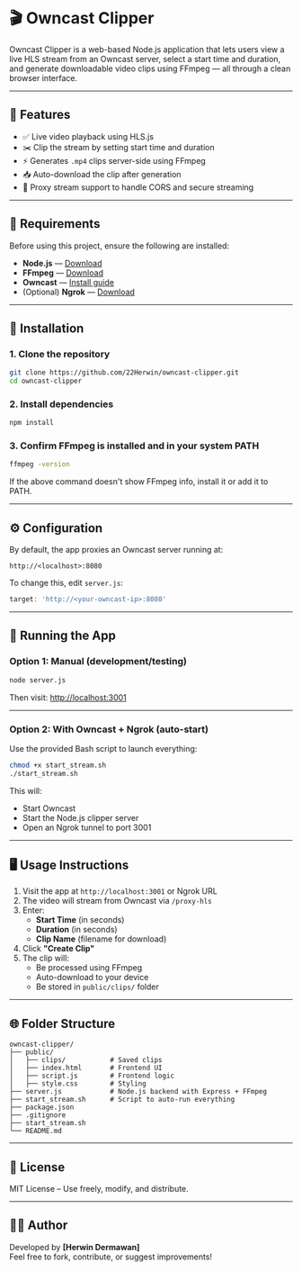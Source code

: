 # 🎬 Owncast Clipper

Owncast Clipper is a web-based Node.js application that lets users view a live HLS stream from an Owncast server, select a start time and duration, and generate downloadable video clips using FFmpeg — all through a clean browser interface.

---

## 🚀 Features

- ✅ Live video playback using HLS.js  
- ✂️ Clip the stream by setting start time and duration  
- ⚡ Generates `.mp4` clips server-side using FFmpeg  
- 📥 Auto-download the clip after generation  
- 🧩 Proxy stream support to handle CORS and secure streaming  

---

## 🧰 Requirements

Before using this project, ensure the following are installed:

- **Node.js** — [Download](https://nodejs.org/)  
- **FFmpeg** — [Download](https://ffmpeg.org/download.html)  
- **Owncast** — [Install guide](https://owncast.online/docs/)  
- (Optional) **Ngrok** — [Download](https://ngrok.com/)  

---

## 📁 Installation

### 1. Clone the repository

```bash
git clone https://github.com/22Herwin/owncast-clipper.git
cd owncast-clipper
```

### 2. Install dependencies

```bash
npm install
```

### 3. Confirm FFmpeg is installed and in your system PATH

```bash
ffmpeg -version
```

If the above command doesn't show FFmpeg info, install it or add it to PATH.

---

## ⚙️ Configuration

By default, the app proxies an Owncast server running at:

```
http://<localhost>:8080
```

To change this, edit `server.js`:

```js
target: 'http://<your-owncast-ip>:8080'
```

---

## 🏃 Running the App

### Option 1: Manual (development/testing)

```bash
node server.js
```

Then visit: [http://localhost:3001](http://localhost:3001)

---

### Option 2: With Owncast + Ngrok (auto-start)

Use the provided Bash script to launch everything:

```bash
chmod +x start_stream.sh
./start_stream.sh
```

This will:
- Start Owncast
- Start the Node.js clipper server
- Open an Ngrok tunnel to port 3001

---

## 🖥️ Usage Instructions

1. Visit the app at `http://localhost:3001` or Ngrok URL  
2. The video will stream from Owncast via `/proxy-hls`  
3. Enter:
   - **Start Time** (in seconds)  
   - **Duration** (in seconds)  
   - **Clip Name** (filename for download)  
4. Click **"Create Clip"**  
5. The clip will:
   - Be processed using FFmpeg  
   - Auto-download to your device  
   - Be stored in `public/clips/` folder  

---

## 🌐 Folder Structure

```
owncast-clipper/
├── public/
│   ├── clips/           # Saved clips
│   ├── index.html       # Frontend UI
│   ├── script.js        # Frontend logic
│   ├── style.css        # Styling
├── server.js            # Node.js backend with Express + FFmpeg
├── start_stream.sh      # Script to auto-run everything
├── package.json
├── .gitignore
├── start_stream.sh
└── README.md
```

---

## 📄 License

MIT License – Use freely, modify, and distribute.

---

## 👨‍💻 Author

Developed by **[Herwin Dermawan]**  
Feel free to fork, contribute, or suggest improvements!
